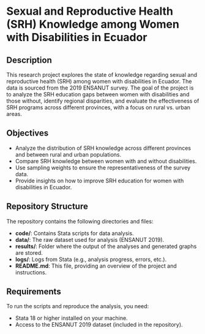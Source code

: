 # Sexual and Reproductive Health (SRH) Knowledge among Women with Disabilities in Ecuador

## Description
This research project explores the state of knowledge regarding sexual and reproductive health (SRH) among women with disabilities in Ecuador. The data is sourced from the 2019 ENSANUT survey. The goal of the project is to analyze the SRH education gaps between women with disabilities and those without, identify regional disparities, and evaluate the effectiveness of SRH programs across different provinces, with a focus on rural vs. urban areas.

## Objectives
- Analyze the distribution of SRH knowledge across different provinces and between rural and urban populations.
- Compare SRH knowledge between women with and without disabilities.
- Use sampling weights to ensure the representativeness of the survey data.
- Provide insights on how to improve SRH education for women with disabilities in Ecuador.

## Repository Structure
The repository contains the following directories and files:
- **code/**: Contains Stata scripts for data analysis.
- **data/**: The raw dataset used for analysis (ENSANUT 2019).
- **results/**: Folder where the output of the analyses and generated graphs are stored.
- **logs/**: Logs from Stata (e.g., analysis progress, errors, etc.).
- **README.md**: This file, providing an overview of the project and instructions.

## Requirements
To run the scripts and reproduce the analysis, you need:
- Stata 18 or higher installed on your machine.
- Access to the ENSANUT 2019 dataset (included in the repository).
